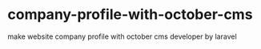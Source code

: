 # company-profile-with-october-cms
make website company profile with october cms developer by laravel
